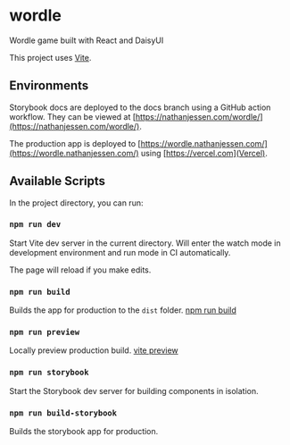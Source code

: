 # wordle

Wordle game built with React and DaisyUI

This project uses [Vite](https://vitejs.dev/).

## Environments

Storybook docs are deployed to the docs branch using a GitHub action workflow. They can be viewed at [https://nathanjessen.com/wordle/](https://nathanjessen.com/wordle/).

The production app is deployed to [https://wordle.nathanjessen.com/](https://wordle.nathanjessen.com/) using [https://vercel.com](Vercel).

## Available Scripts

In the project directory, you can run:

### `npm run dev`

Start Vite dev server in the current directory. Will enter the watch mode in development environment and run mode in CI automatically.

The page will reload if you make edits.

### `npm run build`

Builds the app for production to the `dist` folder. [npm run build](https://vitejs.dev/guide/cli.html#build)

### `npm run preview`

Locally preview production build. [vite preview](https://vitejs.dev/guide/cli.html#vite-preview)

### `npm run storybook`

Start the Storybook dev server for building components in isolation.

### `npm run build-storybook`

Builds the storybook app for production.
